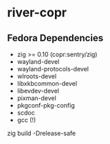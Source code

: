 # river-copr

## Fedora Dependencies
- zig >= 0.10 (copr:sentry/zig)
- wayland-devel
- wayland-protocols-devel
- wlroots-devel
- libxkbcommon-devel
- libevdev-devel
- pixman-devel
- pkgconf-pkg-config
- scdoc
- gcc (!)

zig build -Drelease-safe

